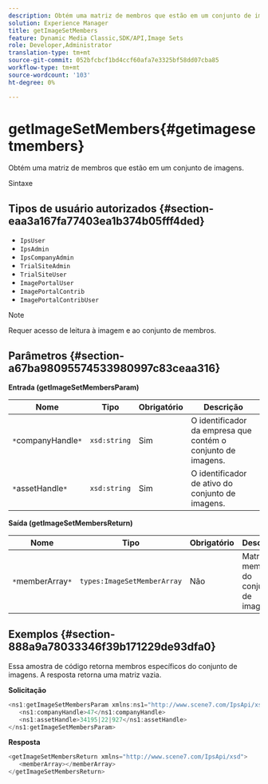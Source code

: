 ```yaml
---
description: Obtém uma matriz de membros que estão em um conjunto de imagens.
solution: Experience Manager
title: getImageSetMembers
feature: Dynamic Media Classic,SDK/API,Image Sets
role: Developer,Administrator
translation-type: tm+mt
source-git-commit: 052bfcbcf1bd4ccf60afa7e3325bf58dd07cba85
workflow-type: tm+mt
source-wordcount: '103'
ht-degree: 0%

---
```



# getImageSetMembers{#getimagesetmembers}

Obtém uma matriz de membros que estão em um conjunto de imagens.

Sintaxe

## Tipos de usuário autorizados {#section-eaa3a167fa77403ea1b374b05fff4ded}

* `IpsUser`
* `IpsAdmin`
* `IpsCompanyAdmin`
* `TrialSiteAdmin`
* `TrialSiteUser`
* `ImagePortalUser`
* `ImagePortalContrib`
* `ImagePortalContribUser`

>[!NOTE]
>
>Requer acesso de leitura à imagem e ao conjunto de membros.

## Parâmetros {#section-a67ba98095574533980997c83ceaa316}

**Entrada (getImageSetMembersParam)**

| Nome | Tipo | Obrigatório | Descrição |
|---|---|---|---|
| `*`companyHandle`*` | `xsd:string` | Sim | O identificador da empresa que contém o conjunto de imagens. |
| `*`assetHandle`*` | `xsd:string` | Sim | O identificador de ativo do conjunto de imagens. |

**Saída (getImageSetMembersReturn)**

| Nome | Tipo | Obrigatório | Descrição |
|---|---|---|---|
| `*`memberArray`*` | `types:ImageSetMemberArray` | Não | Matriz de membros do conjunto de imagens. |

## Exemplos {#section-888a9a78033346f39b171229de93dfa0}

Essa amostra de código retorna membros específicos do conjunto de imagens. A resposta retorna uma matriz vazia.

**Solicitação**

```java
<ns1:getImageSetMembersParam xmlns:ns1="http://www.scene7.com/IpsApi/xsd">
   <ns1:companyHandle>47</ns1:companyHandle>
   <ns1:assetHandle>34195|22|927</ns1:assetHandle>
</ns1:getImageSetMembersParam>
```

**Resposta**

```java
<getImageSetMembersReturn xmlns="http://www.scene7.com/IpsApi/xsd">
   <memberArray></memberArray>
</getImageSetMembersReturn>
```

